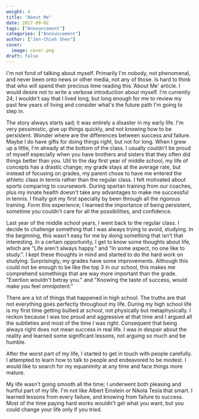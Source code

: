 ```yaml
---
weight: 4
title: "About Me"
date: 2017-09-02
tags: ["Announcement"]
categories: ["Announcement"]
author: ["Jen-Chieh Shen"]
cover:
  image: cover.png
draft: false
---
```


I'm not fond of talking about myself. Primarily I'm nobody, not phenomenal, 
and never been onto news or other media, not any of those. Is hard to think 
that who will spend their precious time reading this 'About Me' article. I 
would desire not to write a verbose introduction about myself. I'm currently 
24; I wouldn't say that I lived long, but long enough for me to review my 
past few years of living and consider what's the future path I'm going to 
step in.

<!-- more -->

The story always starts sad; it was entirely a disaster in my early life. I'm 
very pessimistic, give up things quickly, and not knowing how to be persistent. 
Wonder where are the differences between success and failure. Maybe I do have 
gifts for doing things right, but not for long. When I grew up a little, I'm 
already at the bottom of the class. I usually couldn't be proud of myself 
especially when you have brothers and sisters that they often did things better 
than you. Util to the day first year of middle school, my life of concepts has 
a drastic change; my grade stays at the average rate, but instead of focusing 
on grades, my parent chose to have me entered the athletic class in tennis rather 
than the regular class. I felt motivated about sports comparing to coursework. 
During spartan training from our coaches, plus my innate health doesn't take any 
advantages to make me successful in tennis. I finally got my first specialty by 
been through all the rigorous training. Form this experience; I learned the 
importance of being persistent, sometime you couldn't care for all the 
possibilities, and confidence.

Last year of the middle school years, I went back to the regular class. I decide to 
challenge something that I was always trying to avoid, studying. In the beginning, 
this wasn't easy for me by doing something that isn't that interesting. In a certain 
opportunity, I get to know some thoughts about life, which are "Life aren't always 
happy." and "In some aspect, no one like to study.". I kept these thoughts in mind 
and started to do the hard work on studying. Surprisingly, my grades have some 
improvements. Although this could not be enough to be like the top 3 in our school, 
this makes me comprehend somethings that are way more important than the grade. 
"Exertion wouldn't betray you." and "Knowing the taste of success, would make you 
feel omnipotent."

There are a lot of things that happened in high school. The truths are that not 
everything goes perfectly throughout my life. During my high school life is my 
first time getting bullied at school, not physically but metaphysically. I reckon because I was too proud and aggressive at that time and I argued all the subtleties and most of the time I was right. Consequent that being always right does not mean success in real life. I was in despair about the reality and learned some significant lessons, not arguing so much and be humble.

After the worst part of my life, I started to get in touch with people carefully. 
I attempted to learn how to talk to people and endeavored to be modest. I would 
like to search for my equanimity at any time and face things more mature.

My life wasn't going smooth all the time; I underwent both pleasing and hurtful 
part of my life. I'm not like Albert Einstein or Nikola Tesla that smart. I learned 
lessons from every failure, and knowing from failure to success. Most of the 
time paying hard works wouldn't get what you want, but you could change your 
life only if you tried.
